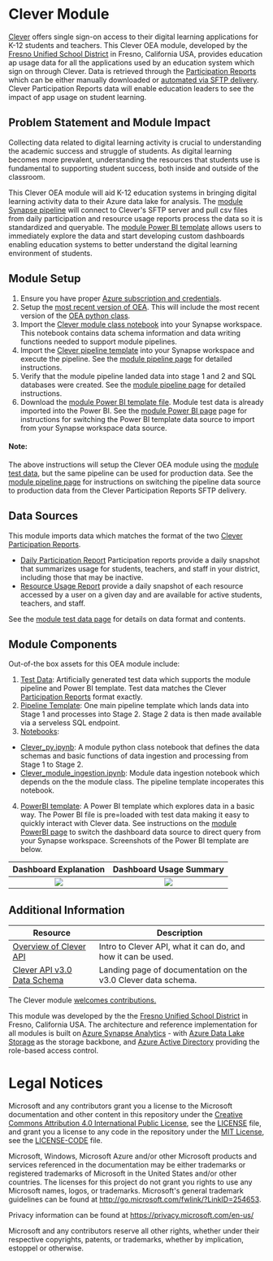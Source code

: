 # Clever Module

[Clever](https://clever.com/) offers single sign-on access to their digital learning applications for K-12 students and teachers. This Clever OEA module, developed by the [Fresno Unified School District](https://www.fresnounified.org/) in Fresno, California USA, provides education ap usage data for all the applications used by an education system which sign on through Clever. Data is retrieved through the [Participation Reports](https://support.clever.com/hc/s/articles/360049642311) which can be either manually downloaded or [automated via SFTP delivery](https://support.clever.com/hc/s/articles/360049642311?language=en_US#ExportingReports). Clever Participation Reports data will enable education leaders to see the impact of app usage on student learning. 

## Problem Statement and Module Impact

Collecting data related to digital learning activity is crucial to understanding the academic success and struggle of students. As digital learning becomes more prevalent, understanding the resources that students use is fundamental to supporting student success, both inside and outside of the classroom. 

This Clever OEA module will aid K-12 education systems in bringing digital learning activity data to their Azure data lake for analysis. The [module Synapse pipeline](https://github.com/cviddenKwantum/OpenEduAnalytics/tree/main/modules/Digital_Learning_Apps_and_Platforms/Clever/pipeline) will connect to Clever's SFTP server and pull csv files from daily participation and resource usage reports process the data so it is standardized and queryable. The [module Power BI template](https://github.com/cviddenKwantum/OpenEduAnalytics/tree/main/modules/Digital_Learning_Apps_and_Platforms/Clever/powerbi) allows users to immediately explore the data and start developing custom dashboards enabling education systems to better understand the digital learning environment of students. 

## Module Setup

1. Ensure you have proper [Azure subscription and credentials](https://github.com/microsoft/OpenEduAnalytics#what-you-need).
2. Setup the [most recent version of OEA](https://github.com/microsoft/OpenEduAnalytics#setup). This will include the most recent version of the [OEA python class](https://github.com/microsoft/OpenEduAnalytics/blob/main/framework/notebook/OEA_py.ipynb).
3. Import the [Clever module class notebook](https://github.com/cviddenKwantum/OpenEduAnalytics/blob/main/modules/Digital_Learning_Apps_and_Platforms/Clever/notebook/Clever_py.ipynb) into your Synapse workspace. This notebook contains data schema information and data writing functions needed to support module pipelines. 
4. Import the [Clever pipeline template](https://github.com/cviddenKwantum/OpenEduAnalytics/tree/main/modules/Digital_Learning_Apps_and_Platforms/Clever/pipeline) into your Synapse workspace and execute the pipeline. See the [module pipeline page](https://github.com/cviddenKwantum/OpenEduAnalytics/tree/main/modules/Digital_Learning_Apps_and_Platforms/Clever/pipeline) for detailed instructions.
5. Verify that the module pipeline landed data into stage 1 and 2 and SQL databases were created. See the [module pipeline page](https://github.com/cviddenKwantum/OpenEduAnalytics/tree/main/modules/Digital_Learning_Apps_and_Platforms/Clever/pipeline) for detailed instructions.
6. Download the [module Power BI template file](https://github.com/cviddenKwantum/OpenEduAnalytics/tree/main/modules/Digital_Learning_Apps_and_Platforms/Clever/powerbi). Module test data is already imported into the Power BI. See the [module Power BI page](https://github.com/cviddenKwantum/OpenEduAnalytics/tree/main/modules/Digital_Learning_Apps_and_Platforms/Clever/powerbi) page for instructions for switching the Power BI template data source to import from your Synapse workspace data source.

#### Note: 
The above instructions will setup the Clever OEA module using the [module test data](https://github.com/cviddenKwantum/OpenEduAnalytics/tree/main/modules/Digital_Learning_Apps_and_Platforms/Clever/test_data), but the same pipeline can be used for production data. See the [module pipeline page](https://github.com/cviddenKwantum/OpenEduAnalytics/tree/main/modules/Digital_Learning_Apps_and_Platforms/Clever/pipeline) for instructions on switching the pipeline data source to production data from the Clever Participation Reports SFTP delivery.

## Data Sources

This module imports data which matches the format of the two [Clever Participation Reports](https://support.clever.com/hc/s/articles/360049642311).
- [Daily Participation Report](https://support.clever.com/hc/s/articles/360049642311?language=en_US#step2) Participation reports provide a daily snapshot that summarizes usage for students, teachers, and staff in your district, including those that may be inactive. 
- [Resource Usage Report](https://support.clever.com/hc/s/articles/360049642311?language=en_US#h_7698d144-7ceb-4d63-88b8-e9ca2aa378d2) provide a daily snapshot of each resource accessed by a user on a given day and are available for active students, teachers, and staff. 

See the [module test data page](https://github.com/cviddenKwantum/OpenEduAnalytics/tree/main/modules/Digital_Learning_Apps_and_Platforms/Clever/test_data) for details on data format and contents.

## Module Components

Out-of-the box assets for this OEA module include: 
1. [Test Data](https://github.com/cviddenKwantum/OpenEduAnalytics/tree/main/modules/Digital_Learning_Apps_and_Platforms/Clever/test_data): Artificially generated test data which supports the module pipeline and Power BI template. Test data matches the Clever [Participation Reports](https://support.clever.com/hc/s/articles/360049642311) format exactly.
2. [Pipeline Template](https://github.com/cviddenKwantum/OpenEduAnalytics/tree/main/modules/Digital_Learning_Apps_and_Platforms/Clever/pipeline): One main pipeline template which lands data into Stage 1 and processes into Stage 2. Stage 2 data is then made available via a serveless SQL endpoint.
3. [Notebooks](https://github.com/cviddenKwantum/OpenEduAnalytics/tree/main/modules/Digital_Learning_Apps_and_Platforms/Clever/notebook): 
- [Clever_py.ipynb](https://github.com/cviddenKwantum/OpenEduAnalytics/blob/main/modules/Digital_Learning_Apps_and_Platforms/Clever/notebook/Clever_py.ipynb): A module python class notebook that defines the data schemas and basic functions of data ingestion and processing from Stage 1 to Stage 2.
- [Clever_module_ingestion.ipynb](https://github.com/cviddenKwantum/OpenEduAnalytics/blob/main/modules/Digital_Learning_Apps_and_Platforms/Clever/notebook/Clever_module_ingestion.ipynb): Module data ingestion notebook which depends on the the module class. The pipeline template incoperates this notebook. 
4. [PowerBI template](https://github.com/cviddenKwantum/OpenEduAnalytics/tree/main/modules/Digital_Learning_Apps_and_Platforms/Clever/powerbi): A Power BI template which explores data in a basic way. The Power BI file is pre=loaded with test data making it easy to quickly interact with Clever data. See instructions on the [module PowerBI page](https://github.com/cviddenKwantum/OpenEduAnalytics/tree/main/modules/Digital_Learning_Apps_and_Platforms/Clever/powerbi) to switch the dashboard data source to direct query from your Synapse workspace. Screenshots of the Power BI template are below.

Dashboard Explanation  | Dashboard Usage Summary
:-------------------------:|:-------------------------:
![](https://github.com/cviddenKwantum/OpenEduAnalytics/blob/bfa1b9a34017e387fb34f15adf0836b8bd7c1cd5/modules/Digital_Learning_Apps_and_Platforms/Clever/docs/images/Clever%20Module%20Explanation%20Page.png)  |  ![](https://github.com/cviddenKwantum/OpenEduAnalytics/blob/bfa1b9a34017e387fb34f15adf0836b8bd7c1cd5/modules/Digital_Learning_Apps_and_Platforms/Clever/docs/images/Clever%20Module%20Dashboard%20Sample.png) 

## Additional Information

| Resource | Description |
| --- | --- |
| [Overview of Clever API](https://dev.clever.com/docs/api-overview) | Intro to Clever API, what it can do, and how it can be used. |
| [Clever API v3.0 Data Schema](https://docs.google.com/spreadsheets/u/1/d/e/2PACX-1vTY8WSC--TBok-cHjG8itGyqnrj7sCkfyWVzIxeLybwzryW01L9qD8xwhoJDBlWrjOkciOXV34G9ejH/pubhtml) | Landing page of documentation on the v3.0 Clever data schema. |

The Clever module [welcomes contributions.](https://github.com/microsoft/OpenEduAnalytics/blob/main/CONTRIBUTING.md) 

This module was developed by the the [Fresno Unified School District](https://www.fresnounified.org/) in Fresno, California USA. The architecture and reference implementation for all modules is built on [Azure Synapse Analytics](https://azure.microsoft.com/en-us/services/synapse-analytics/) - with [Azure Data Lake Storage](https://docs.microsoft.com/en-us/azure/storage/blobs/data-lake-storage-introduction) as the storage backbone, and [Azure Active Directory](https://azure.microsoft.com/en-us/services/active-directory/) providing the role-based access control.

# Legal Notices

Microsoft and any contributors grant you a license to the Microsoft documentation and other content
in this repository under the [Creative Commons Attribution 4.0 International Public License](https://creativecommons.org/licenses/by/4.0/legalcode),
see the [LICENSE](LICENSE) file, and grant you a license to any code in the repository under the [MIT License](https://opensource.org/licenses/MIT), see the
[LICENSE-CODE](LICENSE-CODE) file.

Microsoft, Windows, Microsoft Azure and/or other Microsoft products and services referenced in the documentation
may be either trademarks or registered trademarks of Microsoft in the United States and/or other countries.
The licenses for this project do not grant you rights to use any Microsoft names, logos, or trademarks.
Microsoft's general trademark guidelines can be found at http://go.microsoft.com/fwlink/?LinkID=254653.

Privacy information can be found at https://privacy.microsoft.com/en-us/

Microsoft and any contributors reserve all other rights, whether under their respective copyrights, patents,
or trademarks, whether by implication, estoppel or otherwise.
